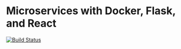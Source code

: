 # Microservices with Docker, Flask, and React

[![Build Status](https://travis-ci.com/amoto/flask_microservices.svg?branch=master)](https://travis-ci.com/amoto/flask_microservices)